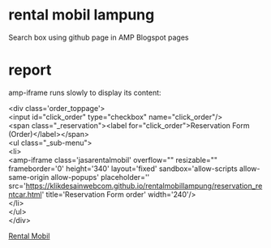 # rental mobil lampung
Search box using github page in AMP Blogspot pages
# report
amp-iframe runs slowly to display its content:

&lt;div class='order_toppage'&gt;<br>
&lt;input id=&quot;click_order&quot; type=&quot;checkbox&quot; name=&quot;click_order&quot;/&gt;<br>
&lt;span class=&quot;_reservation&quot;&gt;&lt;label for=&quot;click_order&quot;&gt;Reservation Form (Order)&lt;/label&gt;&lt;/span&gt;<br>
&lt;ul class=&quot;_sub-menu&quot;&gt;<br>
&lt;li&gt;<br>
&lt;amp-iframe class='jasarentalmobil' overflow=&quot;&quot; resizable=&quot;&quot; frameborder='0' height='340' layout='fixed' sandbox='allow-scripts allow-same-origin allow-popups' placeholder='' src='https://klikdesainwebcom.github.io/rentalmobillampung/reservation_rentcar.html' title='Reservation Form order' width='240'/&gt;<br>
&lt;/li&gt;<br>
&lt;/ul&gt;<br>
&lt;/div&gt;

<a href="https://www.wijayarentalmobil.com" target="_blank">Rental Mobil</a>
